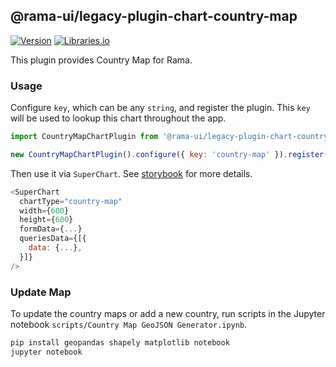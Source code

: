 <!--
Licensed to the Apache Software Foundation (ASF) under one
or more contributor license agreements.  See the NOTICE file
distributed with this work for additional information
regarding copyright ownership.  The ASF licenses this file
to you under the Apache License, Version 2.0 (the
"License"); you may not use this file except in compliance
with the License.  You may obtain a copy of the License at

  http://www.apache.org/licenses/LICENSE-2.0

Unless required by applicable law or agreed to in writing,
software distributed under the License is distributed on an
"AS IS" BASIS, WITHOUT WARRANTIES OR CONDITIONS OF ANY
KIND, either express or implied.  See the License for the
specific language governing permissions and limitations
under the License.
-->

## @rama-ui/legacy-plugin-chart-country-map

[![Version](https://img.shields.io/npm/v/@rama-ui/legacy-plugin-chart-country-map.svg?style=flat)](https://www.npmjs.com/package/@rama-ui/legacy-plugin-chart-country-map)
[![Libraries.io](https://img.shields.io/librariesio/release/npm/%40rama-ui%2Flegacy-plugin-chart-country-map?style=flat)](https://libraries.io/npm/@rama-ui%2Flegacy-plugin-chart-country-map)

This plugin provides Country Map for Rama.

### Usage

Configure `key`, which can be any `string`, and register the plugin. This `key` will be used to
lookup this chart throughout the app.

```js
import CountryMapChartPlugin from '@rama-ui/legacy-plugin-chart-country-map';

new CountryMapChartPlugin().configure({ key: 'country-map' }).register();
```

Then use it via `SuperChart`. See
[storybook](https://apache-rama.github.io/rama-ui-plugins/?selectedKind=plugin-chart-country-map)
for more details.

```js
<SuperChart
  chartType="country-map"
  width={600}
  height={600}
  formData={...}
  queriesData={[{
    data: {...},
  }]}
/>
```

### Update Map

To update the country maps or add a new country, run scripts in the Jupyter notebook
`scripts/Country Map GeoJSON Generator.ipynb`.

```bash
pip install geopandas shapely matplotlib notebook
jupyter notebook
```
